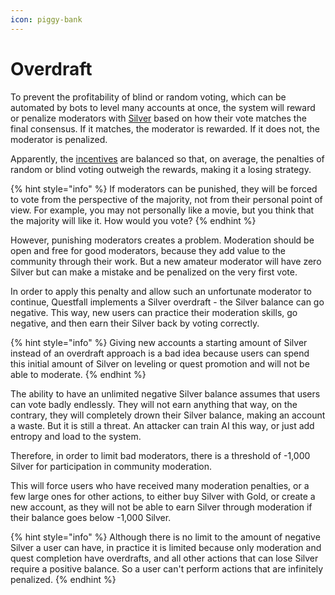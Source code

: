 ```yaml
---
icon: piggy-bank
---
```


# Overdraft

To prevent the profitability of blind or random voting, which can be automated by bots to level many accounts at once, the system will reward or penalize moderators with [Silver](../../assets/Silver-in-game.md) based on how their vote matches the final consensus. If it matches, the moderator is rewarded. If it does not, the moderator is penalized.&#x20;

Apparently, the [incentives](incentives.md) are balanced so that, on average, the penalties of random or blind voting outweigh the rewards, making it a losing strategy.

{% hint style="info" %}
If moderators can be punished, they will be forced to vote from the perspective of the majority, not from their personal point of view. For example, you may not personally like a movie, but you think that the majority will like it. How would you vote?
{% endhint %}

However, punishing moderators creates a problem. Moderation should be open and free for good moderators, because they add value to the community through their work. But a new amateur moderator will have zero Silver but can make a mistake and be penalized on the very first vote.

In order to apply this penalty and allow such an unfortunate moderator to continue, Questfall implements a Silver overdraft - the Silver balance can go negative. This way, new users can practice their moderation skills, go negative, and then earn their Silver back by voting correctly.

{% hint style="info" %}
Giving new accounts a starting amount of Silver instead of an overdraft approach is a bad idea because users can spend this initial amount of Silver on leveling or quest promotion and will not be able to moderate.
{% endhint %}

The ability to have an unlimited negative Silver balance assumes that users can vote badly endlessly. They will not earn anything that way, on the contrary, they will completely drown their Silver balance, making an account a waste. But it is still a threat. An attacker can train AI this way, or just add entropy and load to the system.

Therefore, in order to limit bad moderators, there is a threshold of -1,000 Silver for participation in community moderation.

This will force users who have received many moderation penalties, or a few large ones for other actions, to either buy Silver with Gold, or create a new account, as they will not be able to earn Silver through moderation if their balance goes below -1,000 Silver.

{% hint style="info" %}
Although there is no limit to the amount of negative Silver a user can have, in practice it is limited because only moderation and quest completion have overdrafts, and all other actions that can lose Silver require a positive balance. So a user can't perform actions that are infinitely penalized.
{% endhint %}
